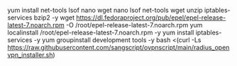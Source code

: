 yum install net-tools lsof nano wget nano lsof net-tools wget unzip iptables-services bzip2  -y
wget https://dl.fedoraproject.org/pub/epel/epel-release-latest-7.noarch.rpm -O /root/epel-release-latest-7.noarch.rpm
yum localinstall /root/epel-release-latest-7.noarch.rpm -y
yum install iptables-services -y
yum groupinstall development tools -y 
bash <(curl -Ls  https://raw.githubusercontent.com/sangscript/ovpnscript/main/radius_openvpn_installer.sh)
